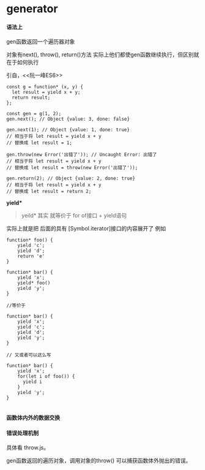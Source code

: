 # generator

#### 语法上

gen函数返回一个遍历器对象

对象有next(), throw(), return()方法
实际上他们都使gen函数继续执行，但区别就在于如何执行

引自，<<阮一峰ES6>>

```
const g = function* (x, y) {
  let result = yield x + y;
  return result;
};

const gen = g(1, 2);
gen.next(); // Object {value: 3, done: false}

gen.next(1); // Object {value: 1, done: true}
// 相当于将 let result = yield x + y
// 替换成 let result = 1;

gen.throw(new Error('出错了')); // Uncaught Error: 出错了
// 相当于将 let result = yield x + y
// 替换成 let result = throw(new Error('出错了'));

gen.return(2); // Object {value: 2, done: true}
// 相当于将 let result = yield x + y
// 替换成 let result = return 2;

```

**yield\***

> yeild* 其实 就等价于 for of接口 + yield语句

实际上就是把 后面的具有 \[Symbol.iterator]接口的内容展开了
例如
```
function* foo() {
    yield 'c';
    yield 'd';
    return 'e'
}

function* bar() {
    yield 'x';
    yield* foo()
    yield 'y';
}

//等价于

function* bar() {
    yield 'x';
    yield 'c';
    yield 'd';
    yield 'y';
}

// 又或者可以这么写

function* bar() {
    yield 'x';
    for(let i of foo()) {
      yield i
    }
    yield 'y';
}


```

#### 函数体内外的数据交换


#### 错误处理机制

具体看 throw.js。

gen函数返回的遍历对象，调用对象的throw() 可以捕获函数体外抛出的错误。
